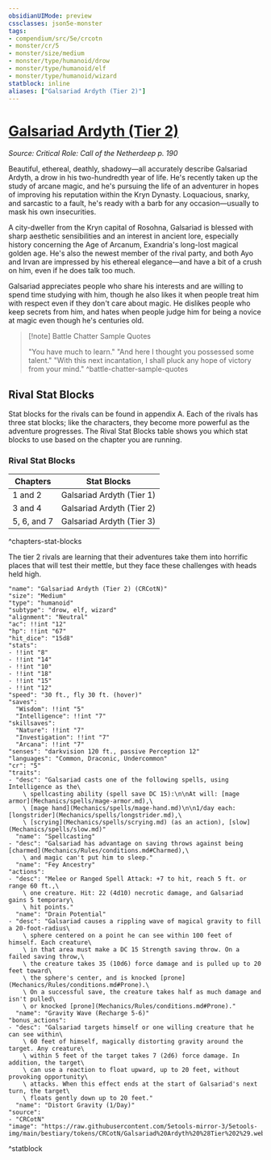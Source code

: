 ```yaml
---
obsidianUIMode: preview
cssclasses: json5e-monster
tags:
- compendium/src/5e/crcotn
- monster/cr/5
- monster/size/medium
- monster/type/humanoid/drow
- monster/type/humanoid/elf
- monster/type/humanoid/wizard
statblock: inline
aliases: ["Galsariad Ardyth (Tier 2)"]
---
```

# [Galsariad Ardyth (Tier 2)](Mechanics\bestiary\npc/galsariad-ardyth-tier-2-crcotn.md)
*Source: Critical Role: Call of the Netherdeep p. 190*  

Beautiful, ethereal, deathly, shadowy—all accurately describe Galsariad Ardyth, a drow in his two-hundredth year of life. He's recently taken up the study of arcane magic, and he's pursuing the life of an adventurer in hopes of improving his reputation within the Kryn Dynasty. Loquacious, snarky, and sarcastic to a fault, he's ready with a barb for any occasion—usually to mask his own insecurities.

A city-dweller from the Kryn capital of Rosohna, Galsariad is blessed with sharp aesthetic sensibilities and an interest in ancient lore, especially history concerning the Age of Arcanum, Exandria's long-lost magical golden age. He's also the newest member of the rival party, and both Ayo and Irvan are impressed by his ethereal elegance—and have a bit of a crush on him, even if he does talk too much.

Galsariad appreciates people who share his interests and are willing to spend time studying with him, though he also likes it when people treat him with respect even if they don't care about magic. He dislikes people who keep secrets from him, and hates when people judge him for being a novice at magic even though he's centuries old.

> [!note] Battle Chatter Sample Quotes
> 
> "You have much to learn." "And here I thought you possessed some talent." "With this next incantation, I shall pluck any hope of victory from your mind."
^battle-chatter-sample-quotes

## Rival Stat Blocks

Stat blocks for the rivals can be found in appendix A. Each of the rivals has three stat blocks; like the characters, they become more powerful as the adventure progresses. The Rival Stat Blocks table shows you which stat blocks to use based on the chapter you are running.

### Rival Stat Blocks

| Chapters | Stat Blocks |
|----------|-------------|
| 1 and 2 | Galsariad Ardyth (Tier 1) |
| 3 and 4 | Galsariad Ardyth (Tier 2) |
| 5, 6, and 7 | Galsariad Ardyth (Tier 3) |
^chapters-stat-blocks

The tier 2 rivals are learning that their adventures take them into horrific places that will test their mettle, but they face these challenges with heads held high.

```statblock
"name": "Galsariad Ardyth (Tier 2) (CRCotN)"
"size": "Medium"
"type": "humanoid"
"subtype": "drow, elf, wizard"
"alignment": "Neutral"
"ac": !!int "12"
"hp": !!int "67"
"hit_dice": "15d8"
"stats":
- !!int "8"
- !!int "14"
- !!int "10"
- !!int "18"
- !!int "15"
- !!int "12"
"speed": "30 ft., fly 30 ft. (hover)"
"saves":
  "Wisdom": !!int "5"
  "Intelligence": !!int "7"
"skillsaves":
  "Nature": !!int "7"
  "Investigation": !!int "7"
  "Arcana": !!int "7"
"senses": "darkvision 120 ft., passive Perception 12"
"languages": "Common, Draconic, Undercommon"
"cr": "5"
"traits":
- "desc": "Galsariad casts one of the following spells, using Intelligence as the\
    \ spellcasting ability (spell save DC 15):\n\nAt will: [mage armor](Mechanics/spells/mage-armor.md),\
    \ [mage hand](Mechanics/spells/mage-hand.md)\n\n1/day each: [longstrider](Mechanics/spells/longstrider.md),\
    \ [scrying](Mechanics/spells/scrying.md) (as an action), [slow](Mechanics/spells/slow.md)"
  "name": "Spellcasting"
- "desc": "Galsariad has advantage on saving throws against being [charmed](Mechanics/Rules/conditions.md#Charmed),\
    \ and magic can't put him to sleep."
  "name": "Fey Ancestry"
"actions":
- "desc": "Melee or Ranged Spell Attack: +7 to hit, reach 5 ft. or range 60 ft.,\
    \ one creature. Hit: 22 (4d10) necrotic damage, and Galsariad gains 5 temporary\
    \ hit points."
  "name": "Drain Potential"
- "desc": "Galsariad causes a rippling wave of magical gravity to fill a 20-foot-radius\
    \ sphere centered on a point he can see within 100 feet of himself. Each creature\
    \ in that area must make a DC 15 Strength saving throw. On a failed saving throw,\
    \ the creature takes 35 (10d6) force damage and is pulled up to 20 feet toward\
    \ the sphere's center, and is knocked [prone](Mechanics/Rules/conditions.md#Prone).\
    \ On a successful save, the creature takes half as much damage and isn't pulled\
    \ or knocked [prone](Mechanics/Rules/conditions.md#Prone)."
  "name": "Gravity Wave (Recharge 5-6)"
"bonus_actions":
- "desc": "Galsariad targets himself or one willing creature that he can see within\
    \ 60 feet of himself, magically distorting gravity around the target. Any creature\
    \ within 5 feet of the target takes 7 (2d6) force damage. In addition, the target\
    \ can use a reaction to float upward, up to 20 feet, without provoking opportunity\
    \ attacks. When this effect ends at the start of Galsariad's next turn, the target\
    \ floats gently down up to 20 feet."
  "name": "Distort Gravity (1/Day)"
"source":
- "CRCotN"
"image": "https://raw.githubusercontent.com/5etools-mirror-3/5etools-img/main/bestiary/tokens/CRCotN/Galsariad%20Ardyth%20%28Tier%202%29.webp"
```
^statblock